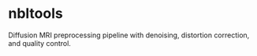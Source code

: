 # nbltools
Diffusion MRI preprocessing pipeline with denoising, distortion correction, and quality control.
